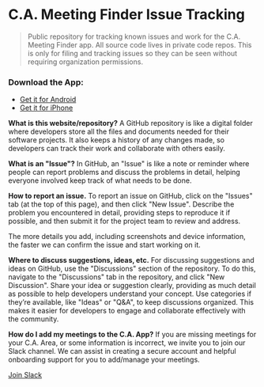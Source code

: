 # C.A. Meeting Finder Issue Tracking

> Public repository for tracking known issues and work for the C.A. Meeting Finder app. All source code lives in private code repos. This is only for filing and tracking issues so they can be seen without requiring organization permissions.

### Download the App:
* [Get it for Android](https://play.google.com/store/apps/details?id=com.caitcommittee.camobileappdemo)
* [Get it for iPhone](https://apps.apple.com/app/c-a-meeting-finder/id6504262893)

**What is this website/repository?**
A GitHub repository is like a digital folder where developers store all the files and documents needed for their software projects. It also keeps a history of any changes made, so developers can track their work and collaborate with others easily.

**What is an "Issue"?**
In GitHub, an "Issue" is like a note or reminder where people can report problems and discuss the problems in detail, helping everyone involved keep track of what needs to be done.

**How to report an issue.**
To report an issue on GitHub, click on the "Issues" tab (at the top of this page), and then click "New Issue". Describe the problem you encountered in detail, providing steps to reproduce it if possible, and then submit it for the project team to review and address.

The more details you add, including screenshots and device information, the faster we can confirm the issue and start working on it.

**Where to discuss suggestions, ideas, etc.**
For discussing suggestions and ideas on GitHub, use the "Discussions" section of the repository. To do this, navigate to the "Discussions" tab in the repository, and click "New Discussion". Share your idea or suggestion clearly, providing as much detail as possible to help developers understand your concept. Use categories if they’re available, like "Ideas" or "Q&A", to keep discussions organized. This makes it easier for developers to engage and collaborate effectively with the community.

**How do I add my meetings to the C.A. App?**
If you are missing meetings for your C.A. Area, or some information is incorrect, we invite you to join our Slack channel. We can assist in creating a secure account and helpful onboarding support for you to add/manage your meetings.

[Join Slack](https://wscitworkspace.slack.com/)
